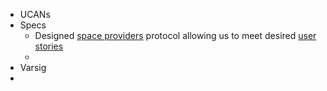 - UCANs
- Specs
	- Designed [space providers](https://github.com/web3-storage/specs/blob/main/w3-space.md) protocol allowing us to meet desired [user stories](https://www.notion.so/2022-11-14-User-stories-and-how-to-meet-them-3170c5c8ef82420ea97a9fec2f8ed9d3)
	-
- Varsig
-